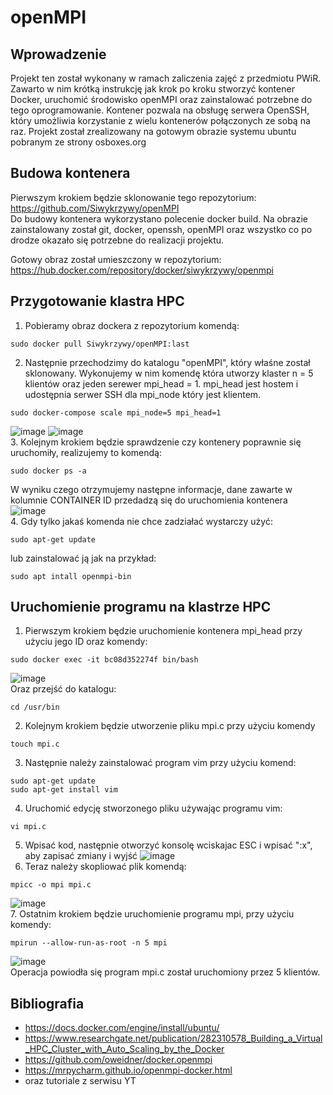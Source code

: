 # openMPI
## Wprowadzenie
Projekt ten został wykonany w ramach zaliczenia zajęć z przedmiotu PWiR. Zawarto w nim krótką instrukcję jak krok po kroku stworzyć kontener Docker, uruchomić środowisko openMPI oraz zainstalować potrzebne do tego oprogramowanie. Kontener pozwala na obsługę serwera OpenSSH, który umożliwia korzystanie z wielu kontenerów połączonych ze sobą na raz. Projekt został zrealizowany na gotowym obrazie systemu ubuntu pobranym ze strony osboxes.org

## Budowa kontenera
Pierwszym krokiem będzie sklonowanie tego repozytorium: https://github.com/Siwykrzywy/openMPI<br/>
Do budowy kontenera wykorzystano polecenie docker build. Na obrazie zainstalowany został git, docker, openssh, openMPI oraz wszystko co po drodze okazało się potrzebne do realizacji projektu.

Gotowy obraz został umieszczony w repozytorium: https://hub.docker.com/repository/docker/siwykrzywy/openmpi

## Przygotowanie klastra HPC
1. Pobieramy obraz dockera z repozytorium komendą:
```
sudo docker pull Siwykrzywy/openMPI:last
```
2. Następnie przechodzimy do katalogu "openMPI", który właśne został sklonowany.
Wykonujemy w nim komendę która utworzy klaster n = 5 klientów oraz jeden serewer mpi_head = 1. mpi_head jest hostem i udostępnia serwer SSH dla mpi_node który jest klientem.
```
sudo docker-compose scale mpi_node=5 mpi_head=1
```
![image](https://user-images.githubusercontent.com/28909864/107068201-9b411100-67e0-11eb-91ae-bf5c182c2289.png)
![image](https://user-images.githubusercontent.com/28909864/107068486-fe32a800-67e0-11eb-9a6d-d335bf30216d.png)<br/>
3. Kolejnym krokiem będzie sprawdzenie czy kontenery poprawnie się uruchomiły, realizujemy to komendą:
```
sudo docker ps -a
```
W wyniku czego otrzymujemy następne informacje, dane zawarte w kolumnie CONTAINER ID przedadzą się do uruchomienia kontenera<br/>
![image](https://user-images.githubusercontent.com/28909864/107068983-93ce3780-67e1-11eb-9135-1ec2ce525350.png)<br/>
4. Gdy tylko jakaś komenda nie chce zadziałać wystarczy użyć:
```
sudo apt-get update
```
lub zainstalować ją jak na przykład:
```
sudo apt intall openmpi-bin
```
## Uruchomienie programu na klastrze HPC
1. Pierwszym krokiem będzie uruchomienie kontenera mpi_head przy użyciu jego ID oraz komendy:
```
sudo docker exec -it bc08d352274f bin/bash
```
![image](https://user-images.githubusercontent.com/28909864/107069837-c88ebe80-67e2-11eb-92d5-f2682269618c.png)<br/>
Oraz przejść do katalogu:
 ```
cd /usr/bin
```
2. Kolejnym krokiem będzie utworzenie pliku mpi.c przy użyciu komendy
```
touch mpi.c
```
3. Następnie należy zainstalować program vim przy użyciu komend:
```
sudo apt-get update
sudo apt-get install vim

```
4. Uruchomić edycję stworzonego pliku używając programu vim:
```
vi mpi.c

```
5. Wpisać kod, następnie otworzyć konsolę wciskajac ESC i wpisać ":x", aby zapisać zmiany i wyjść
![image](https://user-images.githubusercontent.com/28909864/107070447-a6497080-67e3-11eb-90c4-071a90aa8e4b.png)
6. Teraz należy skopliować plik komendą:
```
mpicc -o mpi mpi.c

```
![image](https://user-images.githubusercontent.com/28909864/107070628-e0b30d80-67e3-11eb-911e-66cd72a37b05.png)<br/>
7. Ostatnim krokiem będzie uruchomienie programu mpi, przy użyciu komendy:
```
mpirun --allow-run-as-root -n 5 mpi

```
![image](https://user-images.githubusercontent.com/28909864/107071004-5fa84600-67e4-11eb-89cb-570e13deb77b.png)<br/>
Operacja powiodła się program mpi.c został uruchomiony przez 5 klientów.

## Bibliografia
- https://docs.docker.com/engine/install/ubuntu/
- https://www.researchgate.net/publication/282310578_Building_a_Virtual_HPC_Cluster_with_Auto_Scaling_by_the_Docker
- https://github.com/oweidner/docker.openmpi
- https://mrpycharm.github.io/openmpi-docker.html
- oraz tutoriale z serwisu YT
